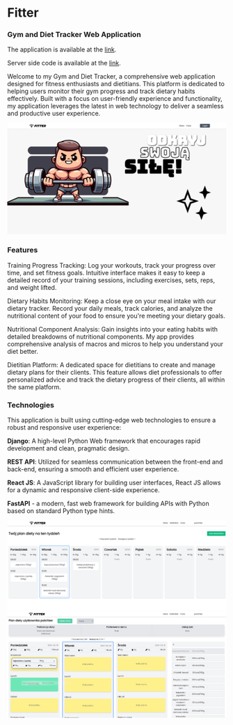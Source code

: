<h1>Fitter</h1>
<h3>Gym and Diet Tracker Web Application</h3>
<p>The application is available at the <a href="https://patchker.com/works/fitter/">link</a>.</p>
<p>Server side code is available at the <a href="https://github.com/patchker/fitter-server">link</a>.</p>

<p>Welcome to my Gym and Diet Tracker, a comprehensive web application designed for fitness enthusiasts and dietitians. This platform is dedicated to helping users monitor their gym progress and track dietary habits effectively. Built with a focus on user-friendly experience and functionality, my application leverages the latest in web technology to deliver a seamless and productive user experience.</p>

<img src="./fitter.png">
<h3>Features</h3>
<p>Training Progress Tracking: Log your workouts, track your progress over time, and set fitness goals. Intuitive interface makes it easy to keep a detailed record of your training sessions, including exercises, sets, reps, and weight lifted.

Dietary Habits Monitoring: Keep a close eye on your meal intake with our dietary tracker. Record your daily meals, track calories, and analyze the nutritional content of your food to ensure you're meeting your dietary goals.

Nutritional Component Analysis: Gain insights into your eating habits with detailed breakdowns of nutritional components. My app provides comprehensive analysis of macros and micros to help you understand your diet better.

Dietitian Platform: A dedicated space for dietitians to create and manage dietary plans for their clients. This feature allows diet professionals to offer personalized advice and track the dietary progress of their clients, all within the same platform.
</p>
<h3>Technologies</h3>
This application is built using cutting-edge web technologies to ensure a robust and responsive user experience:

<b>Django</b>: A high-level Python Web framework that encourages rapid development and clean, pragmatic design.

<b>REST API</b>: Utilized for seamless communication between the front-end and back-end, ensuring a smooth and efficient user experience.

<b>React JS</b>: A JavaScript library for building user interfaces, React JS allows for a dynamic and responsive client-side experience.

<b>FastAPI</b> - a modern, fast web framework for building APIs with Python based on standard Python type hints. 

<img src="dietCalendar.png">
<img src="dietEditor.png">
